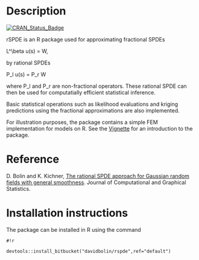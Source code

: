 # Description #

[![CRAN_Status_Badge](http://www.r-pkg.org/badges/version-last-release/rSPDE)](https://cran.r-project.org/package=rSPDE)

rSPDE is an R package used for approximating fractional SPDEs 

L^\beta u(s) = W,

by rational SPDEs 

P_l u(s) = P_r W 

where P_l and P_r are non-fractional operators. These rational SPDE can then be used for computatially efficient statistical inference.

Basic statistical operations such as likelihood evaluations and kriging predictions using the fractional approximations are also implemented.

For illustration purposes, the package contains a simple FEM implementation for models on R. See the 
[Vignette][ref2] for an introduction to the package. 

# Reference #
D. Bolin and K. Kichner, [The rational SPDE approach for Gaussian random fields with general smoothness][ref]. Journal of Computational and Graphical Statistics.

# Installation instructions #
The package can be installed in R using the command
```
#!r

devtools::install_bitbucket("davidbolin/rspde",ref="default")
```

[ref]: https://www.tandfonline.com/doi/full/10.1080/10618600.2019.1665537  "The rational SPDE approach for Gaussian random fields with general smoothness"
[ref2]: https://cran.r-project.org/web/packages/rSPDE/vignettes/rspde.html "Vignette"